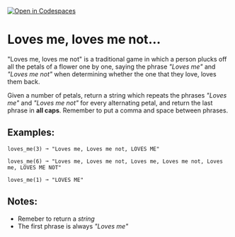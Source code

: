 [![Open in Codespaces](https://classroom.github.com/assets/launch-codespace-2972f46106e565e64193e422d61a12cf1da4916b45550586e14ef0a7c637dd04.svg)](https://classroom.github.com/open-in-codespaces?assignment_repo_id=16716004)
# Loves me, loves me not...

"Loves me, loves me not" is a traditional game in which a person plucks off all the petals of a flower one by one, saying the phrase _"Loves me"_ and _"Loves me not"_ when determining whether the one that they love, loves them back.

Given a number of petals, return a string which repeats the phrases _"Loves me"_ and _"Loves me not"_ for every alternating petal, and return the last phrase in **all caps**. Remember to put a comma and space between phrases.

## Examples:
```
loves_me(3) ➞ "Loves me, Loves me not, LOVES ME"

loves_me(6) ➞ "Loves me, Loves me not, Loves me, Loves me not, Loves me, LOVES ME NOT"

loves_me(1) ➞ "LOVES ME"
```

## Notes:
* Remeber to return a _string_
* The first phrase is always _"Loves me"_